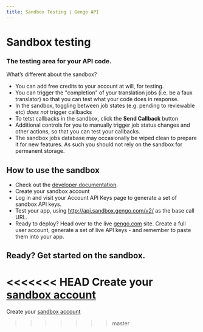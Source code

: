 ```yaml
---
title: Sandbox Testing | Gengo API
---
```


# Sandbox testing

### The testing area for your API code.

What’s different about the sandbox?

* You can add free credits to your account at will, for testing.
* You can trigger the "completion" of your translation jobs (i.e. be a faux translator) so that you can test what your code does in response.
* In the sandbox, toggling between job states (e.g. pending to reviewable etc) _does not_ trigger callbacks
* To tetst callbacks in the sandbox, click the __Send Callback__ button
* Additional controls for you to manually trigger job status changes and other actions, so that you can test your callbacks.
* The sandbox jobs database may occasionally be wiped clean to prepare it for new features. As such you should not rely on the sandbox for permanent storage.

## How to use the sandbox

* Check out the <a href='/'>developer documentation</a>.
* Create your sandbox account
* Log in and visit your Account API Keys page to generate a set of sandbox API keys.
* Test your app, using http://api.sandbox.gengo.com/v2/ as the base call URL.
* Ready to deploy? Head over to the live <a href='http://gengo.com'>gengo.com</a> site. Create a full user account, generate a set of live API keys - and remember to paste them into your app.

## Ready? Get started on the sandbox.

<<<<<<< HEAD
Create your <a href='http://sandbox.gengo.com'>sandbox account</a>
=======
Create your <a href='http://sandbox.mygengo.com'>sandbox account</a>
>>>>>>> master
